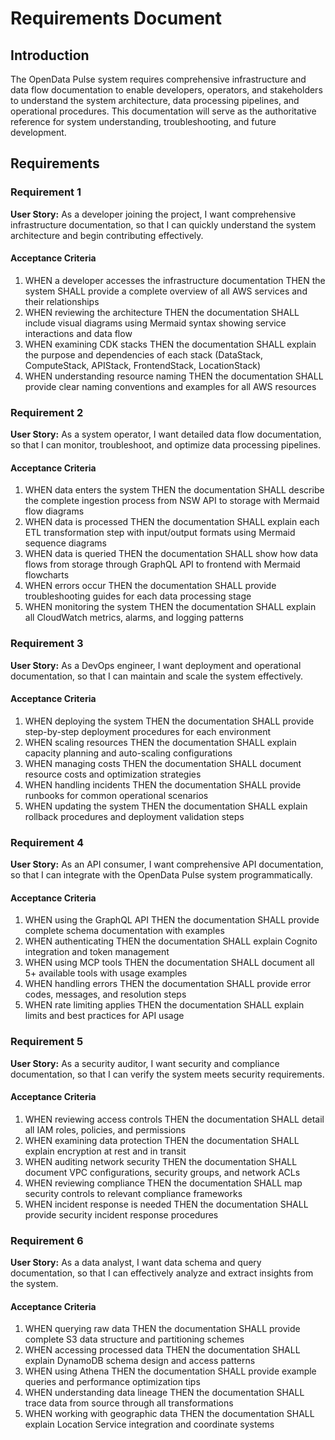 # Requirements Document

## Introduction

The OpenData Pulse system requires comprehensive infrastructure and data flow documentation to enable developers, operators, and stakeholders to understand the system architecture, data processing pipelines, and operational procedures. This documentation will serve as the authoritative reference for system understanding, troubleshooting, and future development.

## Requirements

### Requirement 1

**User Story:** As a developer joining the project, I want comprehensive infrastructure documentation, so that I can quickly understand the system architecture and begin contributing effectively.

#### Acceptance Criteria

1. WHEN a developer accesses the infrastructure documentation THEN the system SHALL provide a complete overview of all AWS services and their relationships
2. WHEN reviewing the architecture THEN the documentation SHALL include visual diagrams using Mermaid syntax showing service interactions and data flow
3. WHEN examining CDK stacks THEN the documentation SHALL explain the purpose and dependencies of each stack (DataStack, ComputeStack, APIStack, FrontendStack, LocationStack)
4. WHEN understanding resource naming THEN the documentation SHALL provide clear naming conventions and examples for all AWS resources

### Requirement 2

**User Story:** As a system operator, I want detailed data flow documentation, so that I can monitor, troubleshoot, and optimize data processing pipelines.

#### Acceptance Criteria

1. WHEN data enters the system THEN the documentation SHALL describe the complete ingestion process from NSW API to storage with Mermaid flow diagrams
2. WHEN data is processed THEN the documentation SHALL explain each ETL transformation step with input/output formats using Mermaid sequence diagrams
3. WHEN data is queried THEN the documentation SHALL show how data flows from storage through GraphQL API to frontend with Mermaid flowcharts
4. WHEN errors occur THEN the documentation SHALL provide troubleshooting guides for each data processing stage
5. WHEN monitoring the system THEN the documentation SHALL explain all CloudWatch metrics, alarms, and logging patterns

### Requirement 3

**User Story:** As a DevOps engineer, I want deployment and operational documentation, so that I can maintain and scale the system effectively.

#### Acceptance Criteria

1. WHEN deploying the system THEN the documentation SHALL provide step-by-step deployment procedures for each environment
2. WHEN scaling resources THEN the documentation SHALL explain capacity planning and auto-scaling configurations
3. WHEN managing costs THEN the documentation SHALL document resource costs and optimization strategies
4. WHEN handling incidents THEN the documentation SHALL provide runbooks for common operational scenarios
5. WHEN updating the system THEN the documentation SHALL explain rollback procedures and deployment validation steps

### Requirement 4

**User Story:** As an API consumer, I want comprehensive API documentation, so that I can integrate with the OpenData Pulse system programmatically.

#### Acceptance Criteria

1. WHEN using the GraphQL API THEN the documentation SHALL provide complete schema documentation with examples
2. WHEN authenticating THEN the documentation SHALL explain Cognito integration and token management
3. WHEN using MCP tools THEN the documentation SHALL document all 5+ available tools with usage examples
4. WHEN handling errors THEN the documentation SHALL provide error codes, messages, and resolution steps
5. WHEN rate limiting applies THEN the documentation SHALL explain limits and best practices for API usage

### Requirement 5

**User Story:** As a security auditor, I want security and compliance documentation, so that I can verify the system meets security requirements.

#### Acceptance Criteria

1. WHEN reviewing access controls THEN the documentation SHALL detail all IAM roles, policies, and permissions
2. WHEN examining data protection THEN the documentation SHALL explain encryption at rest and in transit
3. WHEN auditing network security THEN the documentation SHALL document VPC configurations, security groups, and network ACLs
4. WHEN reviewing compliance THEN the documentation SHALL map security controls to relevant compliance frameworks
5. WHEN incident response is needed THEN the documentation SHALL provide security incident response procedures

### Requirement 6

**User Story:** As a data analyst, I want data schema and query documentation, so that I can effectively analyze and extract insights from the system.

#### Acceptance Criteria

1. WHEN querying raw data THEN the documentation SHALL provide complete S3 data structure and partitioning schemes
2. WHEN accessing processed data THEN the documentation SHALL explain DynamoDB schema design and access patterns
3. WHEN using Athena THEN the documentation SHALL provide example queries and performance optimization tips
4. WHEN understanding data lineage THEN the documentation SHALL trace data from source through all transformations
5. WHEN working with geographic data THEN the documentation SHALL explain Location Service integration and coordinate systems